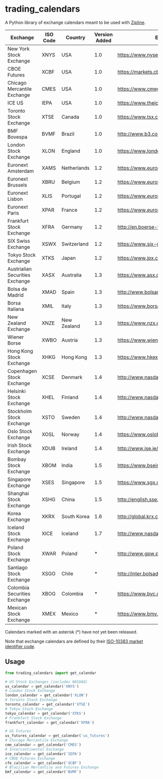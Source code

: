 # trading_calendars
A Python library of exchange calendars meant to be used with [Zipline](https://github.com/quantopian/zipline).

| Exchange                        | ISO Code | Country     | Version Added | Exchange Website (English)                                   |
| ------------------------------- | -------- | ----------- | ------------- | ------------------------------------------------------------ |
| New York Stock Exchange         | XNYS     | USA         | 1.0           | https://www.nyse.com/index                                   |
| CBOE Futures                    | XCBF     | USA         | 1.0           | https://markets.cboe.com/us/futures/overview/                |
| Chicago Mercantile Exchange     | CMES     | USA         | 1.0           | https://www.cmegroup.com/                                    |
| ICE US                          | IEPA     | USA         | 1.0           | https://www.theice.com/index                                 |
| Toronto Stock Exchange          | XTSE     | Canada      | 1.0           | https://www.tsx.com/                                         |
| BMF Bovespa                     | BVMF     | Brazil      | 1.0           | http://www.b3.com.br/en_us/                                  |
| London Stock Exchange           | XLON     | England     | 1.0           | https://www.londonstockexchange.com/home/homepage.htm        |
| Euronext Amsterdam              | XAMS     | Netherlands | 1.2           | https://www.euronext.com/en/regulation/amsterdam             |
| Euronext Brussels               | XBRU     | Belgium     | 1.2           | https://www.euronext.com/en/regulation/brussels              |
| Euronext Lisbon                 | XLIS     | Portugal    | 1.2           | https://www.euronext.com/en/regulation/lisbon                |
| Euronext Paris                  | XPAR     | France      | 1.2           | https://www.euronext.com/en/regulation/paris                 |
| Frankfurt Stock Exchange        | XFRA     | Germany     | 1.2           | http://en.boerse-frankfurt.de/                               |
| SIX Swiss Exchange              | XSWX     | Switzerland | 1.2           | https://www.six-group.com/exchanges/index.html               |
| Tokyo Stock Exchange            | XTKS     | Japan       | 1.2           | https://www.jpx.co.jp/english/                               |
| Austrialian Securities Exchange | XASX     | Australia   | 1.3           | https://www.asx.com.au/                                      |
| Bolsa de Madrid                 | XMAD     | Spain       | 1.3           | http://www.bolsamadrid.es/ing/aspx/Portada/Portada.aspx      |
| Borsa Italiana                  | XMIL     | Italy       | 1.3           | https://www.borsaitaliana.it/homepage/homepage.en.htm        |
| New Zealand Exchange            | XNZE     | New Zealand | 1.3           | https://www.nzx.com/                                         |
| Wiener Borse                    | XWBO     | Austria     | 1.3           | https://www.wienerborse.at/en/                               |
| Hong Kong Stock Exchange        | XHKG     | Hong Kong   | 1.3           | https://www.hkex.com.hk/?sc_lang=en                          |
| Copenhagen Stock Exchange       | XCSE     | Denmark     | 1.4           | http://www.nasdaqomxnordic.com/                              |
| Helsinki Stock Exchange         | XHEL     | Finland     | 1.4           | http://www.nasdaqomxnordic.com/                              |
| Stockholm Stock Exchange        | XSTO     | Sweden      | 1.4           | http://www.nasdaqomxnordic.com/                              |
| Oslo Stock Exchange             | XOSL     | Norway      | 1.4           | https://www.oslobors.no/ob_eng/                              |
| Irish Stock Exchange            | XDUB     | Ireland     | 1.4           | http://www.ise.ie/                                           |
| Bombay Stock Exchange           | XBOM     | India       | 1.5           | https://www.bseindia.com                                     |
| Singapore Exchange              | XSES     | Singapore   | 1.5           | https://www.sgx.com                                          |
| Shanghai Stock Exchange         | XSHG     | China       | 1.5           | http://english.sse.com.cn                                    |
| Korea Exchange                  | XKRX     | South Korea | 1.6           | http://global.krx.co.kr                                      |
| Iceland Stock Exchange          | XICE     | Iceland     | 1.7           | http://www.nasdaqomxnordic.com/                              |
| Poland Stock Exchange           | XWAR     | Poland      | *             | http://www.gpw.pl                                            |
| Santiago Stock Exchange         | XSGO     | Chile       | *             | http://inter.bolsadesantiago.com/sitios/en/Paginas/home.aspx |
| Colombia Securities Exchange    | XBOG     | Colombia    | *             | https://www.bvc.com.co/nueva/index_en.html                   |
| Mexican Stock Exchange          | XMEX     | Mexico      | *             | https://www.bmv.com.mx                                       |

Calendars marked with an asterisk (*) have not yet been released.

Note that exchange calendars are defined by their [ISO-10383 market identifier code](https://www.iso20022.org/10383/iso-10383-market-identifier-codes).

## Usage
```python
from trading_calendars import get_calendar

# US Stock Exchanges (includes NASDAQ)
us_calendar = get_calendar('XNYS')
# London Stock Exchange
london_calendar = get_calendar('XLON')
# Toronto Stock Exchange
toronto_calendar = get_calendar('XTSE')
# Tokyo Stock Exchange
tokyo_calendar = get_calendar('XTKS')
# Frankfurt Stock Exchange
frankfurt_calendar = get_calendar('XFRA')

# US Futures
us_futures_calendar = get_calendar('us_futures')
# Chicago Mercantile Exchange
cme_calendar = get_calendar('CMES')
# Intercontinental Exchange
ice_calendar = get_calendar('IEPA')
# CBOE Futures Exchange
cfe_calendar = get_calendar('XCBF')
# Brazilian Mercantile and Futures Exchange
bmf_calendar = get_calendar('BVMF')
```
